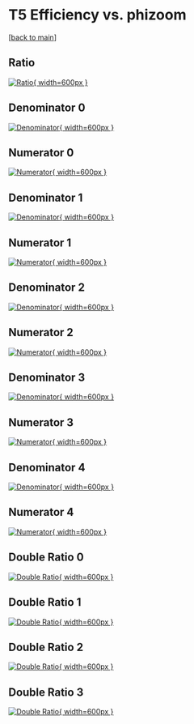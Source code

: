 # T5 Efficiency vs. phizoom

[[back to main](./)]



## Ratio

[![Ratio](../mtv/var/T5_loweta_13_-1_eff_phizoom.png){ width=600px }](../mtv/var/T5_loweta_13_-1_eff_phizoom.pdf)

## Denominator 0

[![Denominator](../mtv/den/T5_loweta_13_-1_eff_phizoom_den0.png){ width=600px }](../mtv/den/T5_loweta_13_-1_eff_phizoom_den0.pdf)

## Numerator 0

[![Numerator](../mtv/num/T5_loweta_13_-1_eff_phizoom_num0.png){ width=600px }](../mtv/num/T5_loweta_13_-1_eff_phizoom_num0.pdf)

## Denominator 1

[![Denominator](../mtv/den/T5_loweta_13_-1_eff_phizoom_den1.png){ width=600px }](../mtv/den/T5_loweta_13_-1_eff_phizoom_den1.pdf)

## Numerator 1

[![Numerator](../mtv/num/T5_loweta_13_-1_eff_phizoom_num1.png){ width=600px }](../mtv/num/T5_loweta_13_-1_eff_phizoom_num1.pdf)

## Denominator 2

[![Denominator](../mtv/den/T5_loweta_13_-1_eff_phizoom_den2.png){ width=600px }](../mtv/den/T5_loweta_13_-1_eff_phizoom_den2.pdf)

## Numerator 2

[![Numerator](../mtv/num/T5_loweta_13_-1_eff_phizoom_num2.png){ width=600px }](../mtv/num/T5_loweta_13_-1_eff_phizoom_num2.pdf)

## Denominator 3

[![Denominator](../mtv/den/T5_loweta_13_-1_eff_phizoom_den3.png){ width=600px }](../mtv/den/T5_loweta_13_-1_eff_phizoom_den3.pdf)

## Numerator 3

[![Numerator](../mtv/num/T5_loweta_13_-1_eff_phizoom_num3.png){ width=600px }](../mtv/num/T5_loweta_13_-1_eff_phizoom_num3.pdf)

## Denominator 4

[![Denominator](../mtv/den/T5_loweta_13_-1_eff_phizoom_den4.png){ width=600px }](../mtv/den/T5_loweta_13_-1_eff_phizoom_den4.pdf)

## Numerator 4

[![Numerator](../mtv/num/T5_loweta_13_-1_eff_phizoom_num4.png){ width=600px }](../mtv/num/T5_loweta_13_-1_eff_phizoom_num4.pdf)

## Double Ratio 0

[![Double Ratio](../mtv/ratio/T5_loweta_13_-1_eff_phizoom_ratio0.png){ width=600px }](../mtv/ratio/T5_loweta_13_-1_eff_phizoom_ratio0.pdf)

## Double Ratio 1

[![Double Ratio](../mtv/ratio/T5_loweta_13_-1_eff_phizoom_ratio1.png){ width=600px }](../mtv/ratio/T5_loweta_13_-1_eff_phizoom_ratio1.pdf)

## Double Ratio 2

[![Double Ratio](../mtv/ratio/T5_loweta_13_-1_eff_phizoom_ratio2.png){ width=600px }](../mtv/ratio/T5_loweta_13_-1_eff_phizoom_ratio2.pdf)

## Double Ratio 3

[![Double Ratio](../mtv/ratio/T5_loweta_13_-1_eff_phizoom_ratio3.png){ width=600px }](../mtv/ratio/T5_loweta_13_-1_eff_phizoom_ratio3.pdf)


